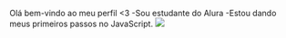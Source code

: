 Olá bem-vindo ao meu perfil <3
-Sou estudante do Alura 
-Estou dando meus primeiros passos no JavaScript.
![](https://www.google.com/url?sa=i&url=https%3A%2F)
